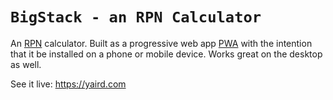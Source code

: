 # `BigStack - an RPN Calculator`


An [RPN](https://en.wikipedia.org/wiki/Reverse_Polish_notation) calculator. Built as a progressive web app [PWA](https://developer.mozilla.org/en-US/docs/Web/Progressive_web_apps) with the intention that it be installed on a phone or mobile device. Works great on the desktop as well.

See it live: https://yaird.com
